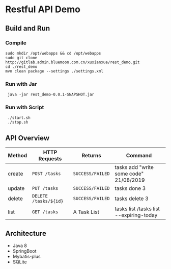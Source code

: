 # Restful API Demo

## Build and Run

### Compile
```
sudo mkdir /opt/webapps && cd /opt/webapps
sudo git clone http://gitlab.admin.bluemoon.com.cn/xuxianxue/rest_demo.git
cd ./rest_demo
mvn clean package --settings ./settings.xml
```

### Run with Jar

```
 java -jar rest_demo-0.0.1-SNAPSHOT.jar
```

### Run with Script

```
 ./start.sh
 ./stop.sh
```

## API Overview

| Method | HTTP Requests         | Returns          | Command                                 |
| ------ | --------------------- | ---------------- | --------------------------------------- |
| create | `POST /tasks`         | `SUCCESS/FAILED` | tasks add "write some code" 21/08/2019  |
| update | `PUT /tasks`          | `SUCCESS/FAILED` | tasks done 3                            |
| delete | `DELETE /tasks/${id}` | `SUCCESS/FAILED` | tasks delete 3                          |
| list   | `GET /tasks`          | A Task List      | tasks list /tasks list --expiring-today |

## Architecture

- Java 8
- SpringBoot
- Mybatis-plus
- SQLite